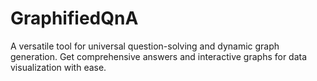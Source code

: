 # GraphifiedQnA
A versatile tool for universal question-solving and dynamic graph generation. Get comprehensive answers and interactive graphs for data visualization with ease.
